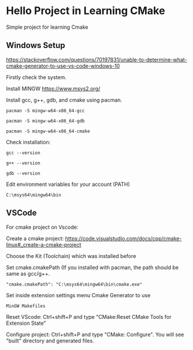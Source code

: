 # Hello Project in Learning CMake

Simple project for learning Cmake

## Windows Setup

https://stackoverflow.com/questions/70197831/unable-to-determine-what-cmake-generator-to-use-vs-code-windows-10

Firstly check the system.

Install MINGW https://www.msys2.org/

Install gcc, g++, gdb, and cmake using pacman.

```
pacman -S mingw-w64-x86_64-gcc

pacman -S mingw-w64-x86_64-gdb

pacman -S mingw-w64-x86_64-cmake
```

Check installation:

```
gcc --version

g++ --version

gdb --version
```

Edit environment variables for your account (PATH)
```
C:\msys64\mingw64\bin
```

## VSCode

For cmake project on Vscode:

Create a cmake project: https://code.visualstudio.com/docs/cpp/cmake-linux#_create-a-cmake-project

Choose the Kit (Toolchain) which was installed before

Set cmake.cmakePath (If you installed with pacman, the path should be same as gcc/g++.

```
"cmake.cmakePath": "C:\msys64\mingw64\bin\cmake.exe"
```

Set inside extension settings menu Cmake Generator to use
```
MinGW Makefiles
```

Reset VScode: Ctrl+shift+P and type "CMake:Reset CMake Tools for Extension State"

Configure project: Ctrl+shift+P and type "CMake: Configure". You will see "built" directory and generated files.
